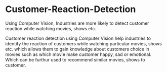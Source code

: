 # Customer-Reaction-Detection
Using Computer Vision, Industries are more likely to detect customer reaction while watching movies, shows etc.

Customer reaction detection using Computer Vision help industries to identify the reaction of customers while watching particular movies, shows etc. which allows them to gain knowledge about customers choice in movies such as which movie make customer happy, sad or emotional. Which can be furthur used to recommend similar movies, shows to customer.
